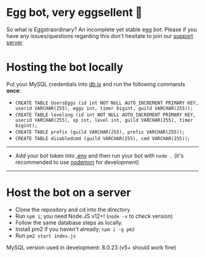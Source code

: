 # Egg bot, very eggsellent 🥚

So what is Eggstraordinary? An incomplete yet stable egg bot. Please if you have any issues/questions regarding this don't hesitate to join our [support server](https://discord.gg/6rF4XxXdt6)

# Hosting the bot locally

Put your MySQL credentials into [db.js](db.js) and run the following commands **once**:

- `CREATE TABLE UsersEggs (id int NOT NULL AUTO_INCREMENT PRIMARY KEY, userid VARCHAR(255), eggs int, timer bigint, guild VARCHAR(255));`
- `CREATE TABLE leveling (id int NOT NULL AUTO_INCREMENT PRIMARY KEY, userid VARCHAR(255), xp int, level int, guild VARCHAR(255), timer bigint);`
- `CREATE TABLE prefix (guild VARCHAR(255), prefix VARCHAR(255));`
- `CREATE TABLE disabledcmd (guild VARCHAR(255), cmd VARCHAR(255));`
---
- Add your bot token into [.env](.env) and then run your bot with `node .`
(it's recommended to use [nodemon](https://nodemon.io/) for development)
---

# Host the bot on a server

- Clone the repository and cd into the directory
- Run `npm i`; you need Node.JS v12+! (`node -v` to check version)
- Follow the same database steps as locally.
- Install pm2 if you haven't already; `npm i -g pm2`
- Run `pm2 start index.js`

MySQL version used in development: 8.0.23 (v5+ should work fine)